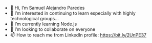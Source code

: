 - 👋 Hi, I’m Samuel Alejandro Paredes
- 👀 I’m interested in continuing to learn especially with highly technological groups...
- 🌱 I’m currently learning Node.js
- 💞️ I’m looking to collaborate on everyone
- 📫 How to reach me from LinkedIn profile: https://bit.ly/2UnPE37
